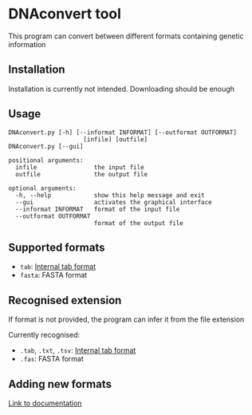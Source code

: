 # DNAconvert tool
This program can convert between different formats containing genetic information

## Installation
Installation is currently not intended. Downloading should be enough

## Usage
    DNAconvert.py [-h] [--informat INFORMAT] [--outformat OUTFORMAT]
                         [infile] [outfile]
    DNAconvert.py [--gui]
    
    positional arguments:
      infile                the input file
      outfile               the output file
    
    optional arguments:
      -h, --help            show this help message and exit
      --gui                 activates the graphical interface
      --informat INFORMAT   format of the input file
      --outformat OUTFORMAT
                            format of the output file

## Supported formats
* `tab`: [Internal tab format][1]
* `fasta`: FASTA format

## Recognised extension
If format is not provided, the program can infer it from the file extension

Currently recognised:
* `.tab`, `.txt`, `.tsv`: [Internal tab format][1]
* `.fas`: FASTA format

## Adding new formats
[Link to documentation](doc/ADDING_FORMATS.md)

[1]: doc/TAB_FORMAT.md
